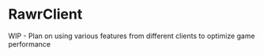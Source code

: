 # RawrClient

WIP - Plan on using various features from different clients to optimize game performance